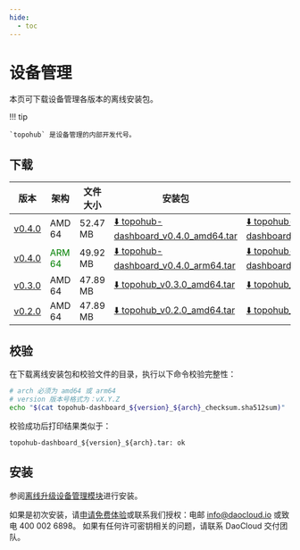 ```yaml
---
hide:
  - toc
---
```


# 设备管理

本页可下载设备管理各版本的离线安装包。

!!! tip

    `topohub` 是设备管理的内部开发代号。

## 下载

| 版本 | 架构 | 文件大小 | 安装包 | 校验文件 | 更新日期 |
| ---- | ---- | ----- | ----- | ------- | ------- |
| [v0.4.0](../../topohub/intro/release-notes.md) | AMD 64 | 52.47 MB | [:arrow_down: topohub-dashboard_v0.4.0_amd64.tar](https://qiniu-download-public.daocloud.io/DaoCloud_Enterprise/topohub-dashboard_v0.4.0_amd64.tar) | [:arrow_down: topohub-dashboard_v0.4.0_amd64_checksum.sha512sum](https://qiniu-download-public.daocloud.io/DaoCloud_Enterprise/topohub-dashboard_v0.4.0_amd64_checksum.sha512sum) | 2025-08-29 |
| [v0.4.0](../../topohub/intro/release-notes.md) | <font color="green">ARM 64</font> | 49.92 MB | [:arrow_down: topohub-dashboard_v0.4.0_arm64.tar](https://qiniu-download-public.daocloud.io/DaoCloud_Enterprise/topohub-dashboard_v0.4.0_arm64.tar) | [:arrow_down: topohub-dashboard_v0.4.0_arm64_checksum.sha512sum](https://qiniu-download-public.daocloud.io/DaoCloud_Enterprise/topohub-dashboard_v0.4.0_arm64_checksum.sha512sum) | 2025-08-29 |
| [v0.3.0](../../topohub/intro/release-notes.md) | AMD 64 | 47.89 MB | [:arrow_down: topohub_v0.3.0_amd64.tar](https://qiniu-download-public.daocloud.io/DaoCloud_Enterprise/topohub_v0.3.0_amd64.tar) | [:arrow_down: topohub_v0.3.0_amd64_checksum.sha512sum](https://qiniu-download-public.daocloud.io/DaoCloud_Enterprise/topohub_v0.3.0_amd64_checksum.sha512sum) | 2025-06-27 |
| [v0.2.0](../../topohub/intro/release-notes.md) | AMD 64 | 47.89 MB | [:arrow_down: topohub_v0.2.0_amd64.tar](https://qiniu-download-public.daocloud.io/DaoCloud_Enterprise/topohub_v0.2.0_amd64.tar) | [:arrow_down: topohub_v0.2.0_amd64_checksum.sha512sum](https://qiniu-download-public.daocloud.io/DaoCloud_Enterprise/topohub_v0.2.0_amd64_checksum.sha512sum) | 2025-06-17 |

## 校验

在下载离线安装包和校验文件的目录，执行以下命令校验完整性：

```sh
# arch 必须为 amd64 或 arm64
# version 版本号格式为：vX.Y.Z
echo "$(cat topohub-dashboard_${version}_${arch}_checksum.sha512sum)" | sha512sum -c
```

校验成功后打印结果类似于：

```none
topohub-dashboard_${version}_${arch}.tar: ok
```

## 安装

参阅[离线升级设备管理模块](../../topohub/intro/offline-upgrade.md)进行安装。

如果是初次安装，请[申请免费体验](../../dce/license0.md)或联系我们授权：电邮 info@daocloud.io 或致电 400 002 6898。
如果有任何许可密钥相关的问题，请联系 DaoCloud 交付团队。

